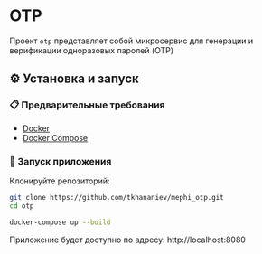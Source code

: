 # OTP 

Проект `otp` представляет собой микросервис для генерации и верификации одноразовых паролей (OTP)

## ⚙️ Установка и запуск

### 📋 Предварительные требования

- [Docker](https://www.docker.com/)
- [Docker Compose](https://docs.docker.com/compose/)

### 🏁 Запуск приложения

Клонируйте репозиторий:

   ```bash
   git clone https://github.com/tkhananiev/mephi_otp.git
   cd otp

   docker-compose up --build
   ```
Приложение будет доступно по адресу:
http://localhost:8080

   


